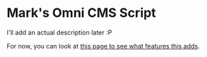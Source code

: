 # Mark's Omni CMS Script

I'll add an actual description later :P

For now, you can look at [this page to see what features this adds](https://mark-snyder.ou.usu.edu/marks-omni-cms-script).
